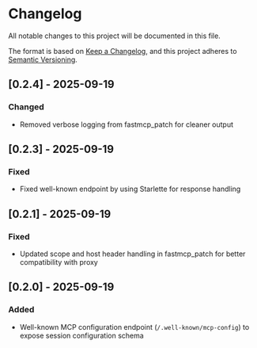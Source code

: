 # Changelog

All notable changes to this project will be documented in this file.

The format is based on [Keep a Changelog](https://keepachangelog.com/en/1.1.0/),
and this project adheres to [Semantic Versioning](https://semver.org/spec/v2.0.0.html).

## [0.2.4] - 2025-09-19

### Changed
- Removed verbose logging from fastmcp_patch for cleaner output

## [0.2.3] - 2025-09-19

### Fixed
- Fixed well-known endpoint by using Starlette for response handling

## [0.2.1] - 2025-09-19

### Fixed
- Updated scope and host header handling in fastmcp_patch for better compatibility with proxy

## [0.2.0] - 2025-09-19

### Added
- Well-known MCP configuration endpoint (`/.well-known/mcp-config`) to expose session configuration schema
